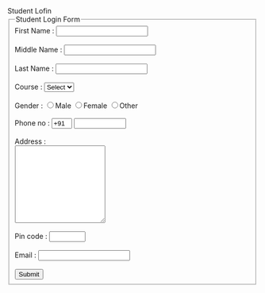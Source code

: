 <html>
<head>
	Student Lofin
</head>
<body>
<form>
<fieldset >
<legend>Student Login Form</legend>
<label> First Name :</label>
<input type="text" size="20"/> <br><br>
<label> Middle Name :</label>
<input type="text" size="20"/> <br><br>
<label> Last Name :</label>
<input type="text" size="20"/> <br><br>
<label> Course :</label>
<select>
<option value="Course">Select</option>
<option value="BCA">BCA</option>
<option value="BBA">BBA</option>
<option value="B.sc">B.sc</option>
<option value="MCA">MCA</option>
<option value="MBA">MBA</option>
</select><br><br>
<label> Gender :</label>
<input type="radio" value="m" name="Gender"/>Male
<input type="radio" value="f" name="Gender"/>Female
<input type="radio" value="o" name="Gender"/>Other <br><br>
<label> Phone no :</label>
<input type="text" value="+91" size="2"/>
<input type="text" size="10"/> <br><br>
<label> Address :</label><br>
<textarea col="100" rows="10"></textarea><br><br>
<label> Pin code :</label>
<input type="text" size="6"/> <br><br>
<label> Email :</label>
<input type="text" id="email"/> <br><br>
<button type="Submit">Submit </button>
</fieldset>
</form>
</body>
</html?
